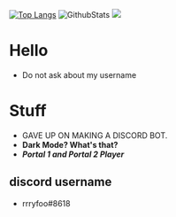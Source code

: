 [![Top Langs](https://github-readme-stats.vercel.app/api/top-langs/?username=mangorifo&layout=compact&theme=dark)](https://github.com/anuraghazra/github-readme-stats)
![GithubStats](https://github-readme-stats.vercel.app/api?username=mangorifo&show_icons=true&theme=dark&count_private=true)
<a href="http://www.github.com/mangorifo"><img src="https://github-readme-streak-stats.herokuapp.com/?user=mangorifo&stroke=ffffff&background=000000&ring=0891b2&fire=0891b2&currStreakNum=ffffff&currStreakLabel=0891b2&sideNums=ffffff&sideLabels=ffffff&dates=ffffff&hide_border=true" /></a>


# Hello

- Do not ask about my username

# Stuff

- GAVE UP ON MAKING A DISCORD BOT.
- **Dark Mode? What's that?**
- ***Portal 1 and Portal 2 Player***

## discord username 
- rrryfoo#8618
